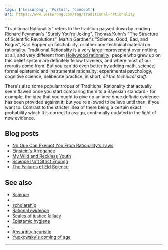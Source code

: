 ```yaml
---
tags: ['LessWrong', 'Portal', 'Concept']
src: https://www.lesswrong.com/tag/traditional-rationality
---
```


"Traditional Rationality" refers to the tradition passed down by reading Richard Feynman's "Surely You're Joking", Thomas Kuhn's "The Structure of Scientific Revolutions", Martin Gardner's "Science: Good, Bad, and Bogus", Karl Popper on falsifiability, or other non-technical material on rationality. Traditional Rationality is a very large improvement over nothing at all, and very different from [Hollywood rationality](https://www.lesswrong.com/tag/hollywood-rationality); people who grew up on this belief system are definitely fellow travelers, and where most of our recruits come from. But you can do even better by adding math, science, formal epistemic and instrumental rationality; experimental psychology, cognitive science, deliberate practice, in short, *all the technical stuff*.

There's also some popular tropes of Traditional Rationality that actually seem flawed once you start comparing them to a Bayesian standard - for example, the idea that you ought to give up an idea once definite evidence has been provided against it, but you're allowed to believe until then, if you want to. Contrast to the stricter idea of there being a certain exact probability which it is correct to assign, continually updated in the light of new evidence.

## Blog posts
- [No One Can Exempt You From Rationality's Laws](http://lesswrong.com/lw/k1/no_one_can_exempt_you_from_rationalitys_laws/)
- [Einstein's Arrogance](http://lesswrong.com/lw/jo/einsteins_arrogance/)
- [My Wild and Reckless Youth](http://lesswrong.com/lw/iy/my_wild_and_reckless_youth/)
- [Science Isn't Strict Enough](http://lesswrong.com/lw/qd/science_isnt_strict_enough/)
- [The Failures of Eld Science](http://lesswrong.com/lw/q9/the_failures_of_eld_science/)

## See also
- [Science](https://www.lesswrong.com/tag/science)
- , 
- [scholarship](https://www.lesswrong.com/tag/scholarship-and-learning)
- [Rational evidence](https://www.lesswrong.com/tag/rational-evidence)
- [Scales of justice fallacy](https://www.lesswrong.com/tag/scales-of-justice-fallacy)
- [Epistemic hygiene](https://www.lesswrong.com/tag/epistemic-hygiene)
- , 
- [Absurdity heuristic](https://www.lesswrong.com/tag/absurdity-heuristic)
- [Yudkowsky's coming of age](https://wiki.lesswrong.com/wiki/Yudkowsky's_coming_of_age)



---

